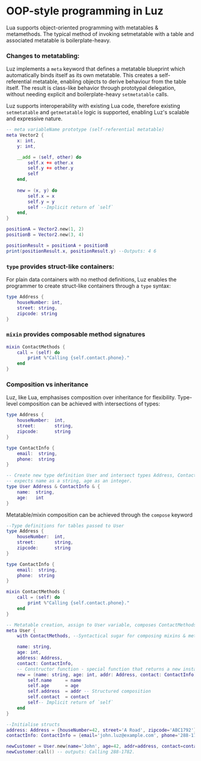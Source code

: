 # OOP-style programming in Luz
Lua supports object-oriented programming with metatables & metamethods. The typical method of invoking setmetatable with a table and associated metatable is boilerplate-heavy.

### Changes to metatabling:
Luz implements a `meta` keyword that defines a metatable blueprint which automatically binds itself as its own metatable. This creates a self-referential metatable, enabling objects to derive behaviour from the table itself. The result is class-like behavior through prototypal delegation, without needing explicit and boilerplate-heavy `setmetatable` calls.

Luz supports interoperability with existing Lua code, therefore existing `setmetatable` and `getmetatable` logic is supported, enabling Luz's scalable and expressive nature.
```lua
-- meta variableName prototype (self-referential metatable)
meta Vector2 {
    x: int,
    y: int,

    __add = (self, other) do
        self.x += other.x
        self.y += other.y
        self
    end,
    
    new = (x, y) do
        self.x = x
        self.y = y
        self --Implicit return of `self` 
    end,
}

positionA = Vector2.new(1, 2)
positionB = Vector2.new(3, 4)

positionResult = positionA + positionB
print(positionResult.x, positionResult.y) --Outputs: 4 6
```

### `type` provides struct-like containers:
For plain data containers with no method definitions, Luz enables the programmer to create struct-like containers through a `type` syntax:

```lua
type Address {
    houseNumber: int,
    street: string, 
    zipcode: string
}
```

### `mixin` provides composable method signatures
```lua
mixin ContactMethods {
    call = (self) do
        print %"Calling {self.contact.phone}."
    end
}
```

### Composition vs inheritance
Luz, like Lua, emphasises composition over inheritance for flexibility.
Type-level composition can be achieved with intersections of types:

```lua
type Address {
    houseNumber:  int,
    street:       string, 
    zipcode:      string
}

type ContactInfo {
    email:  string,
    phone:  string
}

-- Create new type definition User and intersect types Address, ContactInfo with a new tabled type which
-- expects name as a string, age as an integer.
type User Address & ContactInfo & {
    name:  string,
    age:   int
}
```

Metatable/mixin composition can be achieved through the `compose` keyword
```lua
--Type definitions for tables passed to User
type Address {
    houseNumber:  int,
    street:       string, 
    zipcode:      string
}

type ContactInfo {
    email:  string,
    phone:  string
}

mixin ContactMethods {
    call = (self) do
        print %"Calling {self.contact.phone}."
    end
}

-- Metatable creation, assign to User variable, composes ContactMethods with new metatable.
meta User {
    with ContactMethods, --Syntactical sugar for composing mixins & metatables together

    name: string,
    age: int,
    address: Address,
    contact: ContactInfo,
    -- Constructor function - special function that returns a new instance of the table/metatable User.
    new = (name: string, age: int, addr: Address, contact: ContactInfo) do
        self.name     = name
        self.age      = age
        self.address  = addr -- Structured composition
        self.contact  = contact
        self-- Implicit return of `self` 
    end
}

--Initialise structs
address: Address = {houseNumber=42, street='A Road', zipcode='ABC1792'}
contactInfo: ContactInfo = {email='john.luz@example.com', phone='288-1782'}

newCustomer = User.new(name='John', age=42, addr=address, contact=contactInfo)
newCustomer:call() -- outputs: Calling 288-1782.
```